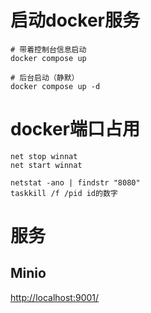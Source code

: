 # 启动docker服务

```shell
# 带着控制台信息启动
docker compose up

# 后台启动（静默）
docker compose up -d
```

# docker端口占用

```shell
net stop winnat
net start winnat

netstat -ano | findstr "8080"
taskkill /f /pid id的数字
```

# 服务

## Minio

[http://localhost:9001/](http://localhost:9001/)
